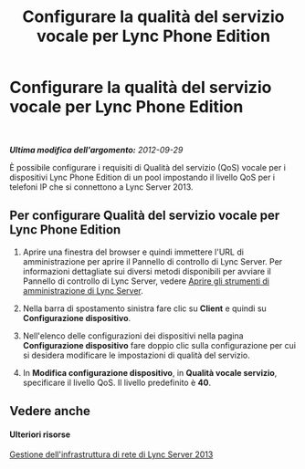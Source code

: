 ﻿---
title: Configurare la qualità del servizio vocale per Lync Phone Edition
TOCTitle: Configurare la qualità del servizio vocale per Lync Phone Edition
ms:assetid: 2fbe19f7-7ebf-4f9b-a779-3a91f41d488f
ms:mtpsurl: https://technet.microsoft.com/it-it/library/Gg520971(v=OCS.15)
ms:contentKeyID: 49300075
ms.date: 08/24/2015
mtps_version: v=OCS.15
ms.translationtype: HT
---

# Configurare la qualità del servizio vocale per Lync Phone Edition

 

_**Ultima modifica dell'argomento:** 2012-09-29_

È possibile configurare i requisiti di Qualità del servizio (QoS) vocale per i dispositivi Lync Phone Edition di un pool impostando il livello QoS per i telefoni IP che si connettono a Lync Server 2013.

## Per configurare Qualità del servizio vocale per Lync Phone Edition

1.  Aprire una finestra del browser e quindi immettere l'URL di amministrazione per aprire il Pannello di controllo di Lync Server. Per informazioni dettagliate sui diversi metodi disponibili per avviare il Pannello di controllo di Lync Server, vedere [Aprire gli strumenti di amministrazione di Lync Server](lync-server-2013-open-lync-server-administrative-tools.md).

2.  Nella barra di spostamento sinistra fare clic su **Client** e quindi su **Configurazione dispositivo**.

3.  Nell'elenco delle configurazioni dei dispositivi nella pagina **Configurazione dispositivo** fare doppio clic sulla configurazione per cui si desidera modificare le impostazioni di qualità del servizio.

4.  In **Modifica configurazione dispositivo**, in **Qualità vocale servizio**, specificare il livello QoS. Il livello predefinito è **40**.

## Vedere anche

#### Ulteriori risorse

[Gestione dell'infrastruttura di rete di Lync Server 2013](lync-server-2013-managing-the-lync-server-2013-network-infrastructure.md)

